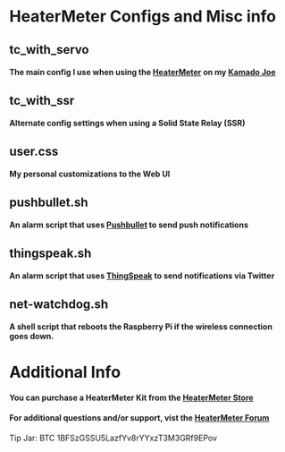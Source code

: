 # HeaterMeter Configs and Misc info

## tc\_with\_servo
#### The main config I use when using the [HeaterMeter](http://heatermeter.com) on my [Kamado Joe](http://www.kamadojoe.com/)

## tc\_with\_ssr
#### Alternate config settings when using a Solid State Relay (SSR)

## user.css
#### My personal customizations to the Web UI

## pushbullet.sh
#### An alarm script that uses [Pushbullet](https://www.pushbullet.com/) to send push notifications

## thingspeak.sh
#### An alarm script that uses [ThingSpeak](https://thingspeak.com/) to send notifications via Twitter

## net-watchdog.sh
#### A shell script that reboots the Raspberry Pi if the wireless connection goes down.

# Additional Info
#### You can purchase a HeaterMeter Kit from the [HeaterMeter Store](http://store.heatermeter.com/collections/all)
#### For additional questions and/or support, vist the [HeaterMeter Forum](http://tvwbb.com/forumdisplay.php?85-LinkMeter-v2-Homebrew-BBQ-Controller)

Tip Jar: BTC 1BFSzGSSU5LazfYv8rYYxzT3M3GRf9EPov
